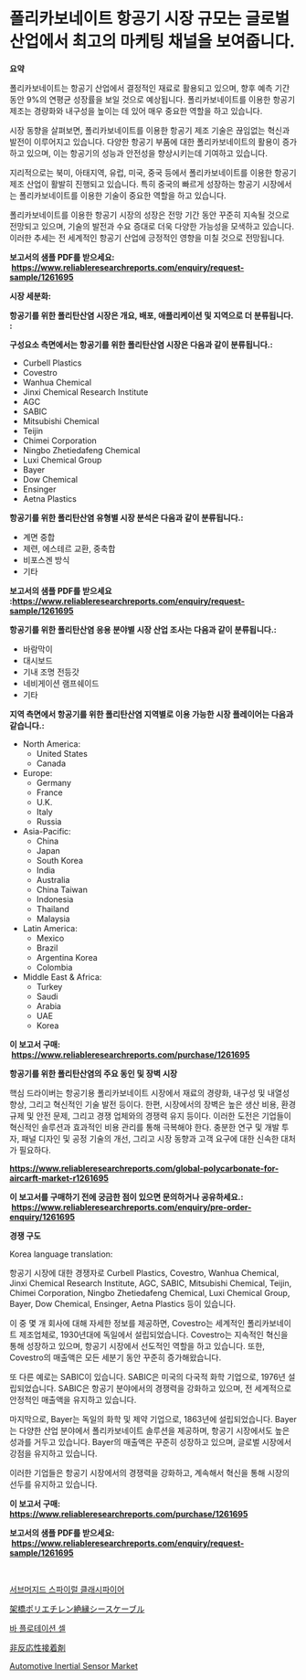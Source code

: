 <p><h1>폴리카보네이트 항공기 시장 규모는 글로벌 산업에서 최고의 마케팅 채널을 보여줍니다.</h1></p><p><strong>요약</strong></p>
<p><p>폴리카보네이트는 항공기 산업에서 결정적인 재료로 활용되고 있으며, 향후 예측 기간 동안 9%의 연평균 성장률을 보일 것으로 예상됩니다. 폴리카보네이트를 이용한 항공기 제조는 경량화와 내구성을 높이는 데 있어 매우 중요한 역할을 하고 있습니다.</p><p>시장 동향을 살펴보면, 폴리카보네이트를 이용한 항공기 제조 기술은 끊임없는 혁신과 발전이 이루어지고 있습니다. 다양한 항공기 부품에 대한 폴리카보네이트의 활용이 증가하고 있으며, 이는 항공기의 성능과 안전성을 향상시키는데 기여하고 있습니다.</p><p>지리적으로는 북미, 아태지역, 유럽, 미국, 중국 등에서 폴리카보네이트를 이용한 항공기 제조 산업이 활발히 진행되고 있습니다. 특히 중국의 빠르게 성장하는 항공기 시장에서는 폴리카보네이트를 이용한 기술이 중요한 역할을 하고 있습니다.</p><p>폴리카보네이트를 이용한 항공기 시장의 성장은 전망 기간 동안 꾸준히 지속될 것으로 전망되고 있으며, 기술의 발전과 수요 증대로 더욱 다양한 가능성을 모색하고 있습니다. 이러한 추세는 전 세계적인 항공기 산업에 긍정적인 영향을 미칠 것으로 전망됩니다.</p></p>
<p><strong>보고서의 샘플 PDF를 받으세요: &nbsp;<a href="https://www.reliableresearchreports.com/enquiry/request-sample/1261695">https://www.reliableresearchreports.com/enquiry/request-sample/1261695</a></strong></p>
<p><strong>시장 세분화:</strong></p>
<p><strong> 항공기를 위한 폴리탄산염 시장은 개요, 배포, 애플리케이션 및 지역으로 더 분류됩니다. :</strong></p>
<p><strong>구성요소 측면에서는 항공기를 위한 폴리탄산염 시장은 다음과 같이 분류됩니다.:</strong></p>
<p><ul><li>Curbell Plastics</li><li>Covestro</li><li>Wanhua Chemical</li><li>Jinxi Chemical Research Institute</li><li>AGC</li><li>SABIC</li><li>Mitsubishi Chemical</li><li>Teijin</li><li>Chimei Corporation</li><li>Ningbo Zhetiedafeng Chemical</li><li>Luxi Chemical Group</li><li>Bayer</li><li>Dow Chemical</li><li>Ensinger</li><li>Aetna Plastics</li></ul></p>
<p><strong> 항공기를 위한 폴리탄산염 유형별 시장 분석은 다음과 같이 분류됩니다.:</strong></p>
<p><ul><li>계면 중합</li><li>제련, 에스테르 교환, 중축합</li><li>비포스겐 방식</li><li>기타</li></ul></p>
<p><strong>보고서의 샘플 PDF를 받으세요 :<a href="https://www.reliableresearchreports.com/enquiry/request-sample/1261695">https://www.reliableresearchreports.com/enquiry/request-sample/1261695</a></strong></p>
<p><strong> 항공기를 위한 폴리탄산염 응용 분야별 시장 산업 조사는 다음과 같이 분류됩니다.:</strong></p>
<p><ul><li>바람막이</li><li>대시보드</li><li>기내 조명 전등갓</li><li>네비게이션 램프쉐이드</li><li>기타</li></ul></p>
<p><strong>지역 측면에서 항공기를 위한 폴리탄산염 지역별로 이용 가능한 시장 플레이어는 다음과 같습니다.:</strong></p>
<p><ul>
    <li>
        North America:
        <ul>
            <li>United States</li>
            <li>Canada</li>
        </ul>
    </li>
    <li>
        Europe:
        <ul>
            <li>Germany</li>
            <li>France</li>
            <li>U.K.</li>
            <li>Italy</li>
            <li>Russia</li>
        </ul>
    </li>
    <li>
        Asia-Pacific:
        <ul>
            <li>China</li>
            <li>Japan</li>
            <li>South Korea</li>
            <li>India</li>
            <li>Australia</li>
            <li>China Taiwan</li>
            <li>Indonesia</li>
            <li>Thailand</li>
            <li>Malaysia</li>
        </ul>
    </li>
    <li>
        Latin America:
        <ul>
            <li>Mexico</li>
            <li>Brazil</li>
            <li>Argentina Korea</li>
            <li>Colombia</li>
        </ul>
    </li>
    <li>
        Middle East & Africa:
        <ul>
            <li>Turkey</li>
            <li>Saudi</li>
            <li>Arabia</li>
            <li>UAE</li>
            <li>Korea</li>
        </ul>
    </li>
    </ul></p>
<p><strong>이 보고서 구매: &nbsp;<a href="https://www.reliableresearchreports.com/purchase/1261695">https://www.reliableresearchreports.com/purchase/1261695</a></strong></p>
<p><strong>항공기를 위한 폴리탄산염의 주요 동인 및 장벽 시장</strong></p>
<p><p>핵심 드라이버는 항공기용 폴리카보네이트 시장에서 재료의 경량화, 내구성 및 내열성 향상, 그리고 혁신적인 기술 발전 등이다. 한편, 시장에서의 장벽은 높은 생산 비용, 환경규제 및 안전 문제, 그리고 경쟁 업체와의 경쟁력 유지 등이다. 이러한 도전은 기업들이 혁신적인 솔루션과 효과적인 비용 관리를 통해 극복해야 한다. 충분한 연구 및 개발 투자, 패널 디자인 및 공정 기술의 개선, 그리고 시장 동향과 고객 요구에 대한 신속한 대처가 필요하다.</p></p>
<p><strong><a href="https://www.reliableresearchreports.com/global-polycarbonate-for-aircarft-market-r1261695">https://www.reliableresearchreports.com/global-polycarbonate-for-aircarft-market-r1261695</a></strong></p>
<p><strong>이 보고서를 구매하기 전에 궁금한 점이 있으면 문의하거나 공유하세요.: &nbsp;<a href="https://www.reliableresearchreports.com/enquiry/pre-order-enquiry/1261695">https://www.reliableresearchreports.com/enquiry/pre-order-enquiry/1261695</a></strong></p>
<p><strong>경쟁 구도</strong></p>
<p><p>Korea language translation:</p><p>항공기 시장에 대한 경쟁자로 Curbell Plastics, Covestro, Wanhua Chemical, Jinxi Chemical Research Institute, AGC, SABIC, Mitsubishi Chemical, Teijin, Chimei Corporation, Ningbo Zhetiedafeng Chemical, Luxi Chemical Group, Bayer, Dow Chemical, Ensinger, Aetna Plastics 등이 있습니다. </p><p>이 중 몇 개 회사에 대해 자세한 정보를 제공하면, Covestro는 세계적인 폴리카보네이트 제조업체로, 1930년대에 독일에서 설립되었습니다. Covestro는 지속적인 혁신을 통해 성장하고 있으며, 항공기 시장에서 선도적인 역할을 하고 있습니다. 또한, Covestro의 매출액은 모든 세분기 동안 꾸준히 증가해왔습니다.</p><p>또 다른 예로는 SABIC이 있습니다. SABIC은 미국의 다국적 화학 기업으로, 1976년 설립되었습니다. SABIC은 항공기 분야에서의 경쟁력을 강화하고 있으며, 전 세계적으로 안정적인 매출액을 유지하고 있습니다.</p><p>마지막으로, Bayer는 독일의 화학 및 제약 기업으로, 1863년에 설립되었습니다. Bayer는 다양한 산업 분야에서 폴리카보네이트 솔루션을 제공하며, 항공기 시장에서도 높은 성과를 거두고 있습니다. Bayer의 매출액은 꾸준히 성장하고 있으며, 글로벌 시장에서 강점을 유지하고 있습니다.</p><p>이러한 기업들은 항공기 시장에서의 경쟁력을 강화하고, 계속해서 혁신을 통해 시장의 선두를 유지하고 있습니다.</p></p>
<p><strong>이 보고서 구매: &nbsp; <a href="https://www.reliableresearchreports.com/purchase/1261695">https://www.reliableresearchreports.com/purchase/1261695</a></strong></p>
<p><strong>보고서의 샘플 PDF를 받으세요: &nbsp;<a href="https://www.reliableresearchreports.com/enquiry/request-sample/1261695">https://www.reliableresearchreports.com/enquiry/request-sample/1261695</a></strong><strong></strong></p>
<p>&nbsp;</p>
<p><p><a href="https://github.com/DavidCarter19662022/Market-Research-Report-List-1/blob/main/133179391701.md">서브머지드 스파이럴 클래시파이어</a></p><p><a href="https://github.com/RandallRunte2023/Market-Research-Report-List-1/blob/main/3168071100263.md">架橋ポリエチレン絶縁シースケーブル</a></p><p><a href="https://github.com/crfsywufhm81415/Market-Research-Report-List-2/blob/main/638595891702.md">바 플로테이션 셀</a></p><p><a href="https://github.com/GiovaniLeannon/Market-Research-Report-List-1/blob/main/8832228100264.md">非反応性接着剤</a></p><p><a href="https://github.com/markusgodoy/Market-Research-Report-List-3/blob/main/automotive-inertial-sensor-market.md">Automotive Inertial Sensor Market</a></p></p>